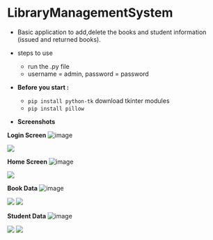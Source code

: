 # LibraryManagementSystem
* Basic application to add,delete the books and student information (issued and returned books).
* steps to use
  * run the .py file
  * username = admin, password = password
  
* **Before you start :** 
  * `pip install python-tk` download tkinter modules
  * `pip install pillow`
 
* **Screenshots** 

**Login Screen**
![image](https://user-images.githubusercontent.com/94695634/175947693-e7493bb5-8be1-45a1-ad32-d93529eeb598.png)

![](scrshots/1.jpg)

**Home Screen**
![image](https://user-images.githubusercontent.com/94695634/175947809-dab51182-fb91-4710-9df5-889a733eec5f.png)

![](scrshots/2.jpg)

**Book Data**
![image](https://user-images.githubusercontent.com/94695634/175947853-cccf3570-8cd9-44bc-8adc-0b596ce2a9f9.png)

![](scrshots/3.jpg)
![](scrshots/4.jpg)

**Student Data**
![image](https://user-images.githubusercontent.com/94695634/175947900-27e7e8fb-0836-4d36-98b2-62820ba7f0d0.png)

![](scrshots/5.jpg)
![](scrshots/6.jpg)
